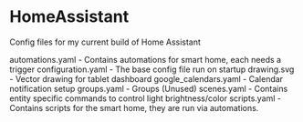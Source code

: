 # HomeAssistant

Config files for my current build of Home Assistant

automations.yaml - Contains automations for smart home, each needs a trigger
configuration.yaml - The base config file run on startup
drawing.svg - Vector drawing for tablet dashboard
google_calendars.yaml - Calendar notification setup
groups.yaml - Groups (Unused)
scenes.yaml - Contains entity specific commands to control light brightness/color
scripts.yaml - Contains scripts for the smart home, they are run via automations.
